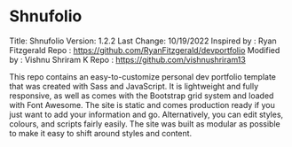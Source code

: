 # Shnufolio

Title: Shnufolio
    Version: 1.2.2
    Last Change: 10/19/2022
    Inspired by : Ryan Fitzgerald
    Repo : https://github.com/RyanFitzgerald/devportfolio
    Modified by : Vishnu Shriram K
    Repo : https://github.com/vishnushriram13

    
This repo contains an easy-to-customize personal dev portfolio template that was created with Sass and JavaScript. It is lightweight and fully responsive, as well as comes with the Bootstrap grid system and loaded with Font Awesome. The site is static and comes production ready if you just want to add your information and go. Alternatively, you can edit styles, colours, and scripts fairly easily. The site was built as modular as possible to make it easy to shift around styles and content.
